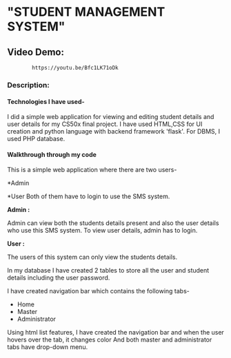 #                "STUDENT MANAGEMENT SYSTEM"

##  Video Demo:
            https://youtu.be/Bfc1LK71oDk


### Description:

#### Technologies I have used-

 I did a simple web application for viewing and editing student details and user details  for my CS50x final project.
 I have used HTML,CSS for UI creation and python language with backend framework 'flask'.
 For DBMS, I used PHP database.


#### Walkthrough through my code

  This is a simple web application where there are two users-


  *Admin


   *User
  Both of them have to login to use the SMS system.


  **Admin :**

  Admin can view both the students details present and also the user details who use this SMS system.
  To view user details, admin has to login.



  **User :**

  The users of this system can only view the students details.


In my database I have created 2 tables to store all the user and student details including the user password.

I have created navigation bar which contains the following tabs-
  * Home
  * Master
  * Administrator



Using html list features, I have created the navigation bar and when the user hovers over the tab, it changes color
And both master and administrator tabs have drop-down menu.